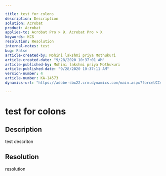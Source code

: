 ```yaml
---

title: test for colons  
description: Description  
solution: Acrobat  
product: Acrobat  
applies-to: Acrobat Pro > 9, Acrobat Pro > X  
keywords: KCS  
resolution: Resolution  
internal-notes: test  
bug: False  
article-created-by: Mohini lakshmi priya Mothukuri  
article-created-date: "9/28/2020 10:37:01 AM"  
article-published-by: Mohini lakshmi priya Mothukuri  
article-published-date: "9/28/2020 10:37:11 AM"  
version-number: 4  
article-number: KA-14573  
dynamics-url: "https://adobe-sbx22.crm.dynamics.com/main.aspx?forceUCI=1&pagetype=entityrecord&etn=knowledgearticle&id=7955a684-7601-eb11-a813-000d3a98f7e7"

---
```


# test for colons

## Description

test descriton

## Resolution

resolution
